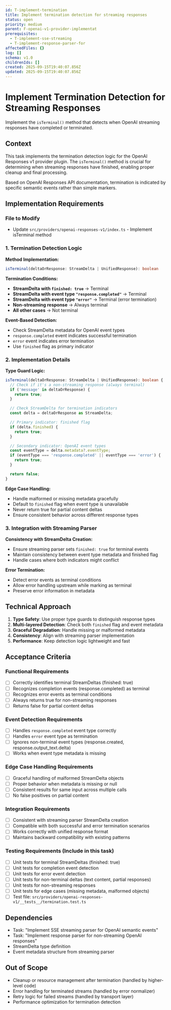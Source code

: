 ```yaml
---
id: T-implement-termination
title: Implement termination detection for streaming responses
status: open
priority: medium
parent: F-openai-v1-provider-implementat
prerequisites:
  - T-implement-sse-streaming
  - T-implement-response-parser-for
affectedFiles: {}
log: []
schema: v1.0
childrenIds: []
created: 2025-09-15T19:40:07.856Z
updated: 2025-09-15T19:40:07.856Z
---
```


# Implement Termination Detection for Streaming Responses

Implement the `isTerminal()` method that detects when OpenAI streaming responses have completed or terminated.

## Context

This task implements the termination detection logic for the OpenAI Responses v1 provider plugin. The `isTerminal()` method is crucial for determining when streaming responses have finished, enabling proper cleanup and final processing.

Based on OpenAI Responses API documentation, termination is indicated by specific semantic events rather than simple markers.

## Implementation Requirements

### File to Modify

- Update `src/providers/openai-responses-v1/index.ts` - Implement isTerminal method

### 1. Termination Detection Logic

**Method Implementation:**

```typescript
isTerminal(deltaOrResponse: StreamDelta | UnifiedResponse): boolean
```

**Termination Conditions:**

- **StreamDelta with `finished: true`** → Terminal
- **StreamDelta with event type `"response.completed"`** → Terminal
- **StreamDelta with event type `"error"`** → Terminal (error termination)
- **Non-streaming response** → Always terminal
- **All other cases** → Not terminal

**Event-Based Detection:**

- Check StreamDelta metadata for OpenAI event types
- `response.completed` event indicates successful termination
- `error` event indicates error termination
- Use `finished` flag as primary indicator

### 2. Implementation Details

**Type Guard Logic:**

```typescript
isTerminal(deltaOrResponse: StreamDelta | UnifiedResponse): boolean {
  // Check if it's a non-streaming response (always terminal)
  if ('message' in deltaOrResponse) {
    return true;
  }

  // Check StreamDelta for termination indicators
  const delta = deltaOrResponse as StreamDelta;

  // Primary indicator: finished flag
  if (delta.finished) {
    return true;
  }

  // Secondary indicator: OpenAI event types
  const eventType = delta.metadata?.eventType;
  if (eventType === 'response.completed' || eventType === 'error') {
    return true;
  }

  return false;
}
```

**Edge Case Handling:**

- Handle malformed or missing metadata gracefully
- Default to `finished` flag when event type is unavailable
- Never return true for partial content deltas
- Ensure consistent behavior across different response types

### 3. Integration with Streaming Parser

**Consistency with StreamDelta Creation:**

- Ensure streaming parser sets `finished: true` for terminal events
- Maintain consistency between event type metadata and finished flag
- Handle cases where both indicators might conflict

**Error Termination:**

- Detect error events as terminal conditions
- Allow error handling upstream while marking as terminal
- Preserve error information in metadata

## Technical Approach

1. **Type Safety**: Use proper type guards to distinguish response types
2. **Multi-layered Detection**: Check both `finished` flag and event metadata
3. **Graceful Degradation**: Handle missing or malformed metadata
4. **Consistency**: Align with streaming parser implementation
5. **Performance**: Keep detection logic lightweight and fast

## Acceptance Criteria

### Functional Requirements

- [ ] Correctly identifies terminal StreamDeltas (finished: true)
- [ ] Recognizes completion events (response.completed) as terminal
- [ ] Recognizes error events as terminal conditions
- [ ] Always returns true for non-streaming responses
- [ ] Returns false for partial content deltas

### Event Detection Requirements

- [ ] Handles `response.completed` event type correctly
- [ ] Handles `error` event type as termination
- [ ] Ignores non-terminal event types (response.created, response.output_text.delta)
- [ ] Works when event type metadata is missing

### Edge Case Handling Requirements

- [ ] Graceful handling of malformed StreamDelta objects
- [ ] Proper behavior when metadata is missing or null
- [ ] Consistent results for same input across multiple calls
- [ ] No false positives on partial content

### Integration Requirements

- [ ] Consistent with streaming parser StreamDelta creation
- [ ] Compatible with both successful and error termination scenarios
- [ ] Works correctly with unified response format
- [ ] Maintains backward compatibility with existing patterns

### Testing Requirements (Include in this task)

- [ ] Unit tests for terminal StreamDeltas (finished: true)
- [ ] Unit tests for completion event detection
- [ ] Unit tests for error event detection
- [ ] Unit tests for non-terminal deltas (text content, partial responses)
- [ ] Unit tests for non-streaming responses
- [ ] Unit tests for edge cases (missing metadata, malformed objects)
- [ ] Test file: `src/providers/openai-responses-v1/__tests__/termination.test.ts`

## Dependencies

- Task: "Implement SSE streaming parser for OpenAI semantic events"
- Task: "Implement response parser for non-streaming OpenAI responses"
- StreamDelta type definition
- Event metadata structure from streaming parser

## Out of Scope

- Cleanup or resource management after termination (handled by higher-level code)
- Error handling for terminated streams (handled by error normalizer)
- Retry logic for failed streams (handled by transport layer)
- Performance optimization for termination detection
